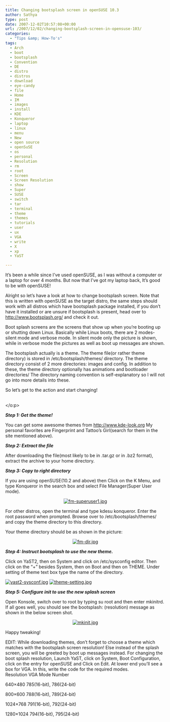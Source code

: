 ```yaml
---
title: Changing bootsplash screen in openSUSE 10.3
author: Sathya
type: post
date: 2007-12-02T10:57:08+00:00
url: /2007/12/02/changing-bootsplash-screen-in-opensuse-103/
categories:
  - "Tips &amp; How-To's"
tags:
  - Arch
  - boot
  - bootsplash
  - Convention
  - DE
  - distro
  - distros
  - download
  - eye-candy
  - file
  - Home
  - IM
  - images
  - install
  - KDE
  - Konqueror
  - laptop
  - linux
  - menu
  - New
  - open source
  - openSuSE
  - os
  - personal
  - Resolution
  - rm
  - root
  - Screen
  - Screen Resolution
  - show
  - Super
  - SUSE
  - switch
  - tar
  - terminal
  - theme
  - themes
  - tutorials
  - user
  - ux
  - VGA
  - write
  - X
  - xp
  - YaST

---
```

It&#8217;s been a while since I&#8217;ve used openSUSE, as I was without a computer or a laptop for over 4 months. But now that I&#8217;ve got my laptop back, It&#8217;s good to be with openSUSE!

<p class="MsoNormal">
  Alright so let&#8217;s have a look at how to change bootsplash screen. Note that this is written with openSUSE as the target distro, the same steps should work with all distros which have bootsplash package installed, if you don&#8217;t have it installed or are unsure if bootsplash is present, head over to <a href="http://www.bootsplash.org/"><span class="Internetlink1">http://www.bootsplash.org/</span></a> and check it out.
</p>

<p class="MsoNormal">
  Boot splash screens are the screens that show up when you&#8217;re booting up or shutting down Linux. Basically while Linux boots, there are 2 modes-silent mode and verbose mode. In silent mode only the picture is shown, while in verbose mode the pictures as well as boot up messages are shown.
</p>

<p class="MsoNormal">
  The bootsplash actually is a theme. The theme file(or rather theme directory) is stored in /etc/bootsplash/themes/ directory. The theme directory consist of 2 more directories: images and config. In addition to these, the theme directory optionally has<span> </span>animations and<span> </span>bootloader directories/ The directory naming convention is self-explanatory so I will not go into more details into these.
</p>

<p class="MsoNormal">
  <o:p> </o:p>
</p>

<p class="MsoNormal">
  So let&#8217;s get to the action and start changing!
</p>

<p class="MsoNormal">
  <!--more--><o:p>
  
  <br /> </o:p>
</p>

<p class="MsoNormal">
  <strong><em>Step 1: Get the theme!</em></strong>
</p>

<p class="MsoNormal">
  <span> </span>You can get some awesome themes from <a href="http://www.kde-look.org/"><span class="Internetlink1">http://www.kde-look.org</span></a><span> </span>My personal favorites are Fingerprint and Tattoo&#8217;s Girl(search for them in the site mentioned above).
</p>

<p class="MsoNormal">
  <o:p> </o:p>
</p>

<p class="MsoNormal">
  <strong><em>Step 2: Extract the file</em></strong>
</p>

<p class="MsoNormal">
  <span> </span>After downloading the file(most likely to be in .tar.gz or in .bz2 format), extract the archive to your home directory.
</p>

<p class="MsoNormal">
  <p class="MsoNormal">
    <strong><em>Step 3: Copy to right directory</em></strong>
  </p>
  
  <p class="MsoNormal">
    <span> </span>If you are using openSUSE(10.2 and above) then Click on the K Menu, and type Konqueror in the search box and select File Manager(Super User mode).
  </p>
  
  <p class="MsoNormal">
    <a href="http://sathyasays.com/wp-content/uploads/2007/12/fm-superuser1.jpg" title="fm-superuser1.jpg"></a>
  </p>
  
  <p style="text-align: center">
    <a href="http://sathyasays.com/wp-content/uploads/2007/12/fm-superuser1.jpg" title="fm-superuser1.jpg"><img src="http://sathyasays.com/wp-content/uploads/2007/12/fm-superuser1.thumbnail.jpg" alt="fm-superuser1.jpg" /></a>
  </p>
  
  <p class="MsoNormal">
    For other distros, open the terminal and type kdesu konqueror. Enter the root password when prompted. Browse over to /etc/bootsplash/themes/ and copy the theme directory to this directory.
  </p>
  
  <p class="MsoNormal">
    Your theme directory should be as shown in the picture:
  </p>
  
  <p class="MsoNormal" align="center">
    <a href="http://sathyasays.com/wp-content/uploads/2007/12/fm-dir.jpg" title="fm-dir.jpg"><img src="http://sathyasays.com/wp-content/uploads/2007/12/fm-dir.thumbnail.jpg" alt="fm-dir.jpg" /></a>
  </p>
  
  <p class="MsoNormal">
    <strong><em>Step 4: Instruct bootsplash to use the new theme.</em></strong>
  </p>
  
  <p class="MsoNormal">
    <span> </span>Click on YaST2, then on System and click on /etc/sysconfig editor. Then click on the “+” besides System, then on Boot and<span> </span>then on THEME. Under setting of theme text box type the name of the directory.
  </p>
  
  <p class="MsoNormal">
    <a href="http://sathyasays.com/wp-content/uploads/2007/12/yast2-sysconf.jpg" title="yast2-sysconf.jpg"><img src="http://sathyasays.com/wp-content/uploads/2007/12/yast2-sysconf.thumbnail.jpg" alt="yast2-sysconf.jpg" /></a> <a href="http://sathyasays.com/wp-content/uploads/2007/12/theme-setting.jpg" title="theme-setting.jpg"><img src="http://sathyasays.com/wp-content/uploads/2007/12/theme-setting.thumbnail.jpg" alt="theme-setting.jpg" /></a>
  </p>
  
  <p class="MsoNormal">
    <o:p> </o:p>
  </p>
  
  <p class="MsoNormal">
    <em><strong>Step 5: Configure init to use the new splash screen</strong></em>
  </p>
  
  <p class="MsoNormal">
    <span> </span>Open Konsole,<span> </span>switch over to root by typing su root and then enter mkinitrd. If all goes well, you should see the bootsplash: <theme name> (resolution) message as shown in the below screen shot.
  </p>
  
  <p class="MsoNormal">
    <a href="http://sathyasays.com/wp-content/uploads/2007/12/mkinit.jpg" title="mkinit.jpg"></a>
  </p>
  
  <p style="text-align: center">
    <a href="http://sathyasays.com/wp-content/uploads/2007/12/mkinit.jpg" title="mkinit.jpg"><img src="http://sathyasays.com/wp-content/uploads/2007/12/mkinit.thumbnail.jpg" alt="mkinit.jpg" /></a>
  </p>
  
  <p class="MsoNormal">
    Happy tweaking!
  </p>
  
  <p class="MsoNormal">
    <o:p> </o:p>
  </p>
  
  <p class="MsoNormal">
    <o:p> </o:p>
  </p>
  
  <p class="MsoNormal">
    <o:p> </o:p>
  </p>
  
  <p>
    EDIT: While downloading themes, don&#8217;t forget to choose a theme which matches with the bootsplash screen resolution! Else instead of the splash screen, you will be greeted by boot up messages instead. For changing the boot splash resolution, Launch YaST, click on System, Boot Configuration, click on the entry for openSUSE and Click on Edit. At lower end you&#8217;ll see a box for VGA. In this, write the code for the required modes.<br /> Resolution VGA Mode Number
  </p>
  
  <p>
    640&#215;480 785(16-bit), 786(24-bit)
  </p>
  
  <p>
    800&#215;600 788(16-bit), 789(24-bit)
  </p>
  
  <p>
    1024&#215;768 791(16-bit), 792(24-bit)
  </p>
  
  <p>
    1280&#215;1024 794(16-bit), 795(24-bit)
  </p>